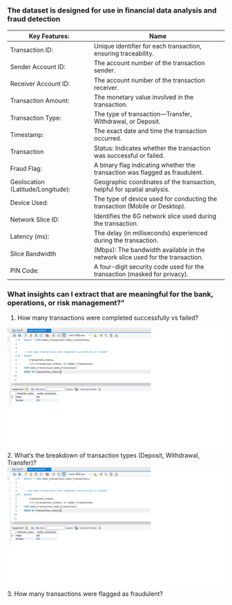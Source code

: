 ### The dataset is designed for use in financial data analysis and fraud detection

|Key Features:| Name |
|----------------    | -------------------------------------------------------------|
|Transaction ID:     | Unique identifier for each transaction, ensuring traceability.|
|Sender Account ID:  | The account number of the transaction sender.|
|Receiver Account ID:| The account number of the transaction receiver.|
|Transaction Amount: |The monetary value involved in the transaction.|
|Transaction Type:   |The type of transaction—Transfer, Withdrawal, or Deposit.|
|Timestamp:          |The exact date and time the transaction occurred.|
|Transaction         |Status: Indicates whether the transaction was successful or failed.|
|Fraud Flag:         | A binary flag indicating whether the transaction was flagged as fraudulent.|
|Geolocation (Latitude/Longitude): | Geographic coordinates of the transaction, helpful for spatial analysis.|
|Device Used:        |The type of device used for conducting the transaction (Mobile or Desktop).|
|Network Slice ID:   | Identifies the 6G network slice used during the transaction.|
|Latency (ms):       | The delay (in milliseconds) experienced during the transaction.|
|Slice Bandwidth     |(Mbps): The bandwidth available in the network slice used for the transaction.|
|PIN Code:           |A four-digit security code used for the transaction (masked for privacy).|

### What insights can I extract that are meaningful for the bank, operations, or risk management?”
1. How many transactions were completed successfully vs failed?
   
![  failed vs success](https://github.com/JennReqs/sql_projects/blob/main/bank_transactions/failedvssucesstrans.png)
2. What’s the breakdown of transaction types (Deposit, Withdrawal, Transfer)?
![  failed vs success](https://github.com/JennReqs/sql_projects/blob/main/bank_transactions/failedvssucesstrans.png)
3. How many transactions were flagged as fraudulent?
